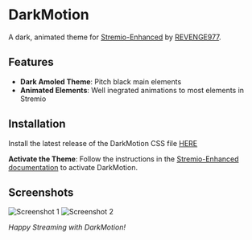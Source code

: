 # DarkMotion

A dark, animated theme for [Stremio-Enhanced](https://github.com/REVENGE977/stremio-enhanced) by [REVENGE977](https://github.com/REVENGE977).

## Features

- **Dark Amoled Theme**: Pitch black main elements
- **Animated Elements**: Well inegrated animations to most elements in Stremio

## Installation

Install the latest release of the DarkMotion CSS file [HERE](https://github.com/T3lluz/DarkMotion/releases/latest)

**Activate the Theme**: Follow the instructions in the [Stremio-Enhanced documentation](https://github.com/REVENGE977) to activate DarkMotion.

## Screenshots

![Screenshot 1](path_to_screenshot1.png) <!-- Add a path to your screenshot -->
![Screenshot 2](path_to_screenshot2.png) <!-- Add a path to your screenshot -->


*Happy Streaming with DarkMotion!*
